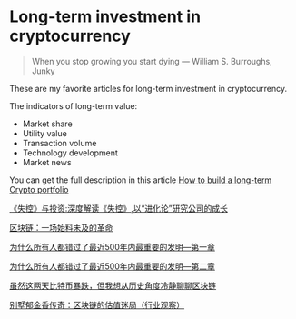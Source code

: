 # Long-term investment in cryptocurrency

> When you stop growing you start dying
> ― William S. Burroughs, Junky

These are my favorite articles for long-term investment in cryptocurrency.

The indicators of long-term value:

* Market share
* Utility value
* Transaction volume
* Technology development
* Market news

You can get the full description in this article [How to build a long-term Crypto portfolio](https://cryptopotato.com/construct-long-term-crypto-portfolio/)

[《失控》与投资:深度解读《失控》,以“进化论”研究公司的成长](http://www.sohu.com/a/105977936_119562)

[区块链：一场始料未及的革命](http://unitimes.media/news/2942/?lang=zh)

[为什么所有人都错过了最近500年内最重要的发明—第一章](http://ethfans.org/toya/articles/487)

[为什么所有人都错过了最近500年内最重要的发明—第二章](http://ethfans.org/toya/articles/488)

[虽然这两天比特币暴跌，但我想从历史角度冷静聊聊区块链](https://mp.weixin.qq.com/s/VbFg-XhAJ1OQCSlvJP_rSA)

[别墅郁金香传奇：区块链的估值迷局（行业观察）](https://mp.weixin.qq.com/s/nXmdwg1Tt7HIJhiBPFVXqA)
